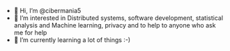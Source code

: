 - 👋 Hi, I’m @cibermania5
- 👀 I’m interested in Distributed systems, software development, statistical analysis and Machine learning, privacy and to help to anyone who ask me for help
- 🌱 I’m currently learning a lot of things :-)



